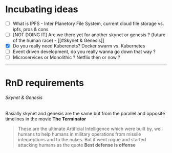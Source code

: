 
# Incubating ideas
- [ ] What is IPFS - Inter Planetory File System, current cloud file storage vs. ipfs, pros & cons
- [ ] [NOT DOING IT] Are we there yet for another skynet or genesis ? (future of the human race) - [[#Skynet & Genesis]]
- [x] Do you really need Kuberenets? Docker swarm vs. Kubernetes
- [ ] Event driven development, do you really wanna go down that way ? 
- [ ] Microservices or Monolithic ? Netflix then or now ? 

---

# RnD requirements

###### Skynet & Genesis
Basially skynet and genesis are the same but from the parallel and opposite timelines in the movie **The Terminator**
> These are the ultimate Artificial Intelligence which were built by, well humans to help humans in military operations from missile interceptions and to the nukes. But it went rogue and started attacking humans as the quote **Best defense is offense**


